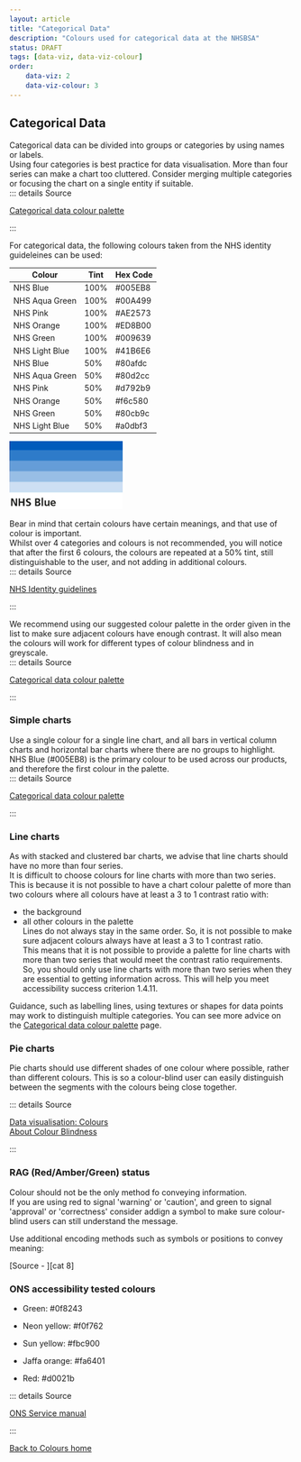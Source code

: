 ```yaml
---
layout: article
title: "Categorical Data"
description: "Colours used for categorical data at the NHSBSA"
status: DRAFT
tags: [data-viz, data-viz-colour]
order:
    data-viz: 2
    data-viz-colour: 3
---
```

## Categorical Data  
  
Categorical data can be divided into groups or categories by using names or labels.  
Using four categories is best practice for data visualisation. More than four series can make a chart too cluttered. Consider merging multiple categories or focusing the chart on a single entity if suitable.  
::: details Source
 
[Categorical data colour palette][cat 1]

:::    
  
For categorical data, the following colours taken from the NHS identity guideleines can be used:  

|       Colour       |   Tint   |   Hex Code    |
|--------------------|----------|---------------|
|   NHS Blue         |  100%    |   #005EB8     |
|   NHS Aqua Green   |  100%    |   #00A499     |
|   NHS Pink         |  100%    |   #AE2573     |
|   NHS Orange       |  100%    |   #ED8B00     |
|   NHS Green        |  100%    |   #009639     |
|   NHS Light Blue   |  100%    |   #41B6E6     |
|   NHS Blue         |  50%     |   #80afdc     |
|   NHS Aqua Green   |  50%     |   #80d2cc     |
|   NHS Pink         |  50%     |   #d792b9     |
|   NHS Orange       |  50%     |   #f6c580     |
|   NHS Green        |  50%     |   #80cb9c     |
|   NHS Light Blue   |  50%     |   #a0dbf3     |  
  
    
 ![NHS Blue Gradient](image.png)

Bear in mind that certain colours have certain meanings, and that use of colour is important.  
Whilst over 4 categories and colours is not recommended, you will notice that after the first 6 colours, the colours are repeated at a 50% tint, still distinguishable to the user, and not adding in additional colours.  
::: details Source
 
[NHS Identity guidelines][cat 2]  

:::
  

We recommend using our suggested colour palette in the order given in the list to make sure adjacent colours have enough contrast. It will also mean the colours will work for different types of colour blindness and in greyscale.  
::: details Source
 
[Categorical data colour palette][cat 3]  

::: 


### Simple charts  

Use a single colour for a single line chart, and all bars in vertical column charts and horizontal bar charts where there are no groups to highlight. NHS Blue (#005EB8) is the primary colour to be used across our products, and therefore the first colour in the palette.  
::: details Source
 
[Categorical data colour palette][cat 4] 

:::  
  
### Line charts  
  
As with stacked and clustered bar charts, we advise that line charts should have no more than four series.  
It is difficult to choose colours for line charts with more than two series. This is because it is not possible to have a chart colour palette of more than two colours where all colours have at least a 3 to 1 contrast ratio with:
- the background
- all other colours in the palette  
Lines do not always stay in the same order. So, it is not possible to make sure adjacent colours always have at least a 3 to 1 contrast ratio.  
This means that it is not possible to provide a palette for line charts with more than two series that would meet the contrast ratio requirements. So, you should only use line charts with more than two series when they are essential to getting information across. This will help you meet accessibility success criterion 1.4.11.  
  
Guidance, such as labelling lines, using textures or shapes for data points may work to distinguish multiple categories. You can see more advice on the [Categorical data colour palette][cat 5] page.  
  
  
    
### Pie charts  
  
Pie charts should use different shades of one colour where possible, rather than different colours. This is so a colour-blind user can easily distinguish between the segments with the colours being close together.  
  
::: details Source
 
[Data visualisation: Colours][cat 6]   
[About Colour Blindness][cat 7]

:::    


### RAG (Red/Amber/Green) status  
  
Colour should not be the only method fo conveying information.  
If you are using red to signal 'warning' or 'caution', and green to signal 'approval' or 'correctness' consider addign a symbol to make sure colour-blind users can still understand the message.  
  
Use additional encoding methods such as symbols or positions to convey meaning:  

 
  
[Source - ][cat 8]  


### ONS accessibility tested colours  

  
- Green: #0f8243  
  
  
- Neon yellow: #f0f762  
 

- Sun yellow: #fbc900  
  

- Jaffa orange: #fa6401  
  

- Red: #d0021b  
  

::: details Source
 
[ONS Service manual][cat 9] 

:::   


[Back to Colours home](/nhsbsa-digital-playbook/data-visualisation/colour)




[cat 1]: https://analysisfunction.civilservice.gov.uk/policy-store/data-visualisation-colours-in-charts/#section-5
[cat 2]: https://www.england.nhs.uk/nhsidentity/identity-guidelines/colours/
[cat 3]: https://analysisfunction.civilservice.gov.uk/policy-store/data-visualisation-colours-in-charts/#section-5
[cat 4]: https://analysisfunction.civilservice.gov.uk/policy-store/data-visualisation-colours-in-charts/#section-5
[cat 5]: https://analysisfunction.civilservice.gov.uk/policy-store/data-visualisation-colours-in-charts/#section-5
[cat 6]: https://analysisfunction.civilservice.gov.uk/policy-store/data-visualisation-colours-in-charts/
[cat 7]: https://www.colourblindawareness.org/colour-blindness/
[cat 9]: https://service-manual.ons.gov.uk/design-system/foundations/colours